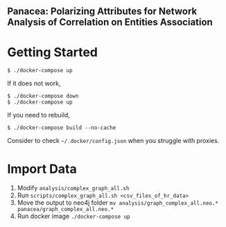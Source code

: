 Panacea: Polarizing Attributes for Network Analysis of Correlation on Entities Association
-------

# Getting Started

```
$ ./docker-compose up
``` 

If it does not work,

```
$ ./docker-compose down
$ ./docker-compose up
```

If you need to rebuild,

```
$ ./docker-compose build --no-cache
```

Consider to check `~/.docker/config.json` when you struggle with proxies.

# Import Data

1. Modify `analysis/complex_graph_all.sh`
2. Run `scripts/complex_graph_all.sh <csv_files_of_hr_data>`
3. Move the output to neo4j folder `mv analysis/graph_complex_all.neo.* panacea/graph_complex_all.neo.*`
4. Run docker image `./docker-compose up`


